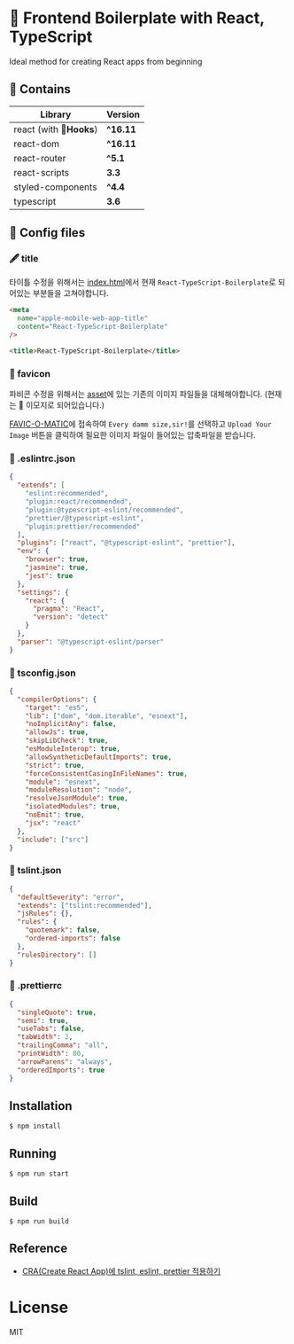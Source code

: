 # 🌌 Frontend Boilerplate with React, TypeScript

Ideal method for creating React apps from beginning

## 👀 Contains

| Library                 | Version    |
| ----------------------- | ---------- |
| react (with 🎣**Hooks**) | **^16.11** |
| react-dom               | **^16.11** |
| react-router            | **^5.1**   |
| react-scripts           | **3.3**    |
| styled-components       | **^4.4**   |
| typescript              | **3.6**    |

## 🔧 Config files

### 🖋 title
타이틀 수정을 위해서는 [index.html](/public/index.html)에서 현재 `React-TypeScript-Boilerplate`로 되어있는 부분들을 고쳐야합니다.
```html
<meta
  name="apple-mobile-web-app-title"
  content="React-TypeScript-Boilerplate"
/>
```
```html
<title>React-TypeScript-Boilerplate</title>
```

### 🦞 favicon
파비콘 수정을 위해서는 [asset](/public/asset)에 있는 기존의 이미지 파일들을 대체해야합니다. (현재는 🦞 이모지로 되어있습니다.)

[FAVIC-O-MATIC](https://favicomatic.com/)에 접속하여 `Every damm size,sir!`를 선택하고 `Upload Your Image` 버튼을 클릭하여 필요한 이미지 파일이 들어있는 압축파일을 받습니다.

### 📄 .eslintrc.json

```json
{
  "extends": [
    "eslint:recommended",
    "plugin:react/recommended",
    "plugin:@typescript-eslint/recommended",
    "prettier/@typescript-eslint",
    "plugin:prettier/recommended"
  ],
  "plugins": ["react", "@typescript-eslint", "prettier"],
  "env": {
    "browser": true,
    "jasmine": true,
    "jest": true
  },
  "settings": {
    "react": {
      "pragma": "React",
      "version": "detect"
    }
  },
  "parser": "@typescript-eslint/parser"
}
```

### 📄 tsconfig.json

```json
{
  "compilerOptions": {
    "target": "es5",
    "lib": ["dom", "dom.iterable", "esnext"],
    "noImplicitAny": false,
    "allowJs": true,
    "skipLibCheck": true,
    "esModuleInterop": true,
    "allowSyntheticDefaultImports": true,
    "strict": true,
    "forceConsistentCasingInFileNames": true,
    "module": "esnext",
    "moduleResolution": "node",
    "resolveJsonModule": true,
    "isolatedModules": true,
    "noEmit": true,
    "jsx": "react"
  },
  "include": ["src"]
}
```

### 📄 tslint.json

```json
{
  "defaultSeverity": "error",
  "extends": ["tslint:recommended"],
  "jsRules": {},
  "rules": {
    "quotemark": false,
    "ordered-imports": false
  },
  "rulesDirectory": []
}
```

### 📄 .prettierrc

```json
{
  "singleQuote": true,
  "semi": true,
  "useTabs": false,
  "tabWidth": 2,
  "trailingComma": "all",
  "printWidth": 80,
  "arrowParens": "always",
  "orderedImports": true
}
```

## Installation

```
$ npm install 
```

## Running

```
$ npm run start
```

## Build

```
$ npm run build
```

## Reference

- [CRA(Create React App)에 tslint, eslint, prettier 적용하기](https://milooy.wordpress.com/2019/09/21/cracreate-react-app%ec%97%90-tslint-eslint-prettier-%ec%a0%81%ec%9a%a9%ed%95%98%ea%b8%b0/comment-page-1/#comment-2044)

# License

MIT
